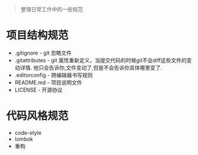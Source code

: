 > 整理日常工作中的一些规范

# 项目结构规范
- .gitignore  - git 忽略文件
- .gitattributes - git 属性重新定义，当提交代码的时候git不会diff这些文件的变动详情. 他只会告诉你,文件变动了,但是不会告诉你具体哪里变了.
- .editorconfig - 跨编辑器书写规则
- README.md - 项目说明文件
- LICENSE - 开源协议

# 代码风格规范
- code-style
- lombok
- 重构
